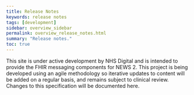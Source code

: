 ```yaml
---
title: Release Notes
keywords: release notes
tags: [development]
sidebar: overview_sidebar
permalink: overview_release_notes.html
summary: "Release notes."
toc: true
---
```


This site is under active development by NHS Digital and is intended to provide the FHIR messaging components for NEWS 2. This project is being developed using an agile methodology so iterative updates to content will be added on a regular basis, and remains subject to clinical review. Changes to this specification will be documented here.
